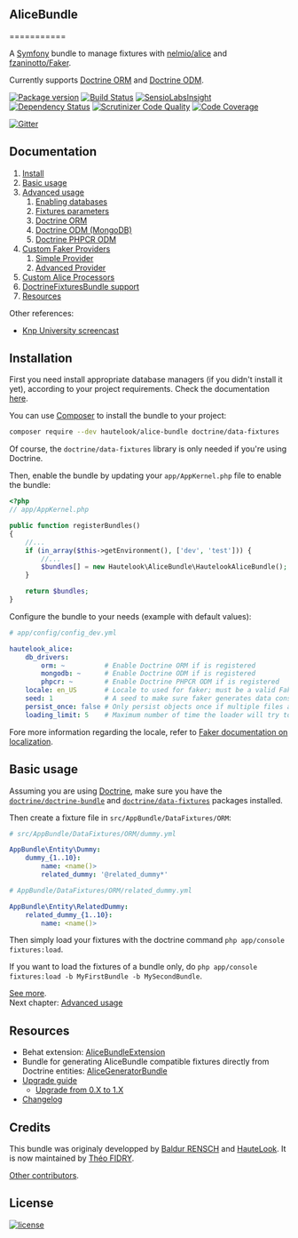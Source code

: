 ## AliceBundle
===========

A [Symfony](http://symfony.com) bundle to manage fixtures with [nelmio/alice](https://github.com/nelmio/alice) and
[fzaninotto/Faker](https://github.com/fzaninotto/Faker).

Currently supports [Doctrine ORM](http://www.doctrine-project.org/projects/orm.html) and [Doctrine ODM](http://doctrine-mongodb-odm.readthedocs.org/en/latest/).

[![Package version](https://img.shields.io/packagist/v/hautelook/alice-bundle.svg?style=flat-square)](https://packagist.org/packages/hautelook/alice-bundle)
[![Build Status](https://img.shields.io/travis/hautelook/AliceBundle/1.x.svg?style=flat-square)](https://travis-ci.org/hautelook/AliceBundle?branch=1.x)
[![SensioLabsInsight](https://img.shields.io/sensiolabs/i/d93a3fc4-3fe8-4be3-aa62-307f53898199.svg?style=flat-square)](https://insight.sensiolabs.com/projects/d93a3fc4-3fe8-4be3-aa62-307f53898199)
[![Dependency Status](https://www.versioneye.com/user/projects/55d26478265ff6001a000084/badge.svg?style=flat)](https://www.versioneye.com/user/projects/55d26478265ff6001a000084)
[![Scrutinizer Code Quality](https://img.shields.io/scrutinizer/g/hautelook/AliceBundle.svg?style=flat-square)](https://scrutinizer-ci.com/g/hautelook/AliceBundle/?branch=1.x)
[![Code Coverage](https://img.shields.io/scrutinizer/coverage/g/hautelook/AliceBundle.svg?b=1.x&style=flat-square)](https://scrutinizer-ci.com/g/hautelook/AliceBundle/?branch=1.x)

[![Gitter](https://badges.gitter.im/Join%20Chat.svg)](https://gitter.im/hautelook/AliceBundle?utm_source=badge&utm_medium=badge&utm_campaign=pr-badge)

## Documentation

1. [Install](#installation)
2. [Basic usage](#basic-usage)
3. [Advanced usage](src/Resources/doc/advanced-usage.md)
    1. [Enabling databases](src/Resources/doc/advanced-usage.md#enabling-databases)
    2. [Fixtures parameters](src/Resources/doc/advanced-usage.md#fixtures-parameters)
    3. [Doctrine ORM](src/Resources/doc/advanced-usage.md#doctrine-orm)
    4. [Doctrine ODM (MongoDB)](src/Resources/doc/advanced-usage.md#doctrine-odm-and-doctrine-phpcr-odm)
    5. [Doctrine PHPCR ODM](src/Resources/doc/advanced-usage.md#doctrine-odm-and-doctrine-phpcr-odm)
4. [Custom Faker Providers](src/Resources/doc/faker-providers.md)
    1. [Simple Provider](src/Resources/doc/faker-providers.md#simple-provider)
    2. [Advanced Provider](src/Resources/doc/faker-providers.md#advanced-provider)
5. [Custom Alice Processors](src/Resources/doc/alice-processors.md)
6. [DoctrineFixturesBundle support](src/Resources/doc/doctrine-fixtures-bundle.md)
7. [Resources](#resources)

Other references:

* [Knp University screencast](https://knpuniversity.com/screencast/alice-fixtures)

## Installation

First you need install appropriate database managers (if you didn't install it yet), according to your project requirements.
Check the documentation [here](src/Resources/doc/install.md).

You can use [Composer](https://getcomposer.org/) to install the bundle to your project:

```bash
composer require --dev hautelook/alice-bundle doctrine/data-fixtures
```

Of course, the `doctrine/data-fixtures` library is only needed if you're using Doctrine.

Then, enable the bundle by updating your `app/AppKernel.php` file to enable the bundle:

```php
<?php
// app/AppKernel.php

public function registerBundles()
{
    //...
    if (in_array($this->getEnvironment(), ['dev', 'test'])) {
        //...
        $bundles[] = new Hautelook\AliceBundle\HautelookAliceBundle();
    }

    return $bundles;
}
```

Configure the bundle to your needs (example with default values):

```yaml
# app/config/config_dev.yml

hautelook_alice:
    db_drivers:
        orm: ~          # Enable Doctrine ORM if is registered
        mongodb: ~      # Enable Doctrine ODM if is registered
        phpcr: ~        # Enable Doctrine PHPCR ODM if is registered
    locale: en_US       # Locale to used for faker; must be a valid Faker locale otherwise will fallback to en_US
    seed: 1             # A seed to make sure faker generates data consistently across runs, set to null to disable
    persist_once: false # Only persist objects once if multiple files are passed
    loading_limit: 5    # Maximum number of time the loader will try to load the files passed
```

Fore more information regarding the locale, refer to
[Faker documentation on localization](https://github.com/fzaninotto/Faker#localization).

## Basic usage

Assuming you are using [Doctrine](http://www.doctrine-project.org/projects/orm.html), make sure you
have the [`doctrine/doctrine-bundle`](https://github.com/doctrine/DoctrineBundle) and [`doctrine/data-fixtures`](https://github.com/doctrine/data-fixtures) packages installed.

Then create a fixture file in `src/AppBundle/DataFixtures/ORM`:

```yaml
# src/AppBundle/DataFixtures/ORM/dummy.yml

AppBundle\Entity\Dummy:
    dummy_{1..10}:
        name: <name()>
        related_dummy: '@related_dummy*'
```

```yaml
# AppBundle/DataFixtures/ORM/related_dummy.yml

AppBundle\Entity\RelatedDummy:
    related_dummy_{1..10}:
        name: <name()>
```

Then simply load your fixtures with the doctrine command `php app/console fixtures:load`.

If you want to load the fixtures of a bundle only, do `php app/console fixtures:load -b MyFirstBundle -b MySecondBundle`.

[See more](#documentation).<br />
Next chapter: [Advanced usage](src/Resources/doc/advanced-usage.md)


## Resources

* Behat extension: [AliceBundleExtension](https://github.com/theofidry/AliceBundleExtension)
* Bundle for generating AliceBundle compatible fixtures directly from Doctrine entities: [AliceGeneratorBundle](https://github.com/trappar/AliceGeneratorBundle)
* [Upgrade guide](UPGRADE.md)
  * [Upgrade from 0.X to 1.X](UPGRADE.md#from-0x-to-1x)
* [Changelog](CHANGELOG.md)

## Credits

This bundle was originaly developped by [Baldur RENSCH](https://github.com/baldurrensch) and [HauteLook](https://github.com/hautelook). It is now maintained by [Théo FIDRY](https://github.com/theofidry).

[Other contributors](https://github.com/hautelook/AliceBundle/graphs/contributors).

## License

[![license](https://img.shields.io/badge/license-MIT-red.svg?style=flat-square)](Resources/meta/LICENSE)
